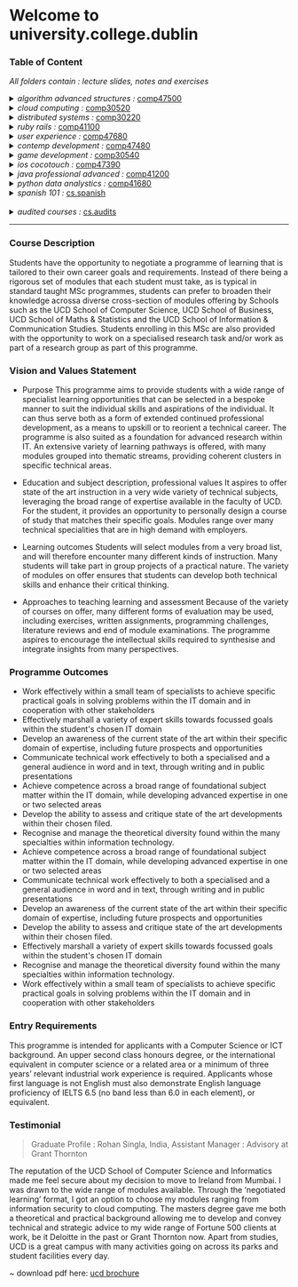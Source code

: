# Welcome to university.college.dublin

### Table of Content
*All folders contain : lecture slides, notes and exercises*

<details>
<summary>
<i>algorithm advanced structures :</i>
<a href="./ucd.algorithm.advanced.structures">comp47500</a>
</summary>
<p>

> topics : trees, linklist, heap, hash tables, dictionaries, array lists and stacks and queues, big o, vectors
+ [part a](./ucd.algorithm.advanced.structures/alg.ad.parta) exercises(racing graphics with java)
+ [part b](./ucd.algorithm.advanced.structures/alg.ad.partb) exercises(phone game with trees)
</p>
</details>

<details>
<summary>
<i>cloud computing :</i>
<a href="./ucd.cloud.computing">comp30520</a>
</summary>
<p>

> topics : service research, preparing for cloud services, google app engine, map reduce basic, pig latin, map reduce advanced
+ [lectures](./ucd.cloud.computing/comp.cloud.lec) (lecture slides pdf)
+ [notes](./ucd.cloud.computing/comp.cloud.notes) (lecture notes)
+ [lab 1](./ucd.cloud.computing/comp.cloud.lab/comp.cloud.prac1) (service research)
+ [lab 2](./ucd.cloud.computing/comp.cloud.lab/comp.cloud.prac2) (preparing for cloud services)
+ [lab 3](./ucd.cloud.computing/comp.cloud.lab/comp.cloud.prac3) (google app engine)
+ [lab 4](./ucd.cloud.computing/comp.cloud.lab/comp.cloud.prac4) (map reduce basic)
+ [lab 5](./ucd.cloud.computing/comp.cloud.lab/comp.cloud.prac5) (pig latin)
+ [lab 6](./ucd.cloud.computing/comp.cloud.lab/comp.cloud.prac6) (map reduce advanced)
+ [project](./ucd.cloud.computing/comp.cloud.todolist) (project with angular and firebase)
	<section data-markdown>
	<img src="./ucd.cloud.computing/comp.cloud.todolist/smart-todo-now-share.png" width="500" height="300">
	</section>
</p>
</details>

<details>
<summary>
<i>distributed systems :</i>
<a href="./ucd.distributed.systems">comp30220</a>
</summary>
<p>

> topics : service quotation broker, details on final assignment, group paper, jms, socket, rmi, soap, rest, actors, project with angular and firebase
+ [lectures](./ucd.distributed.systems/dis.sys.lec) (lecture slides pdf)
+ [notes](./ucd.distributed.systems/dis.sys.notes) (lecture notes)
+ [lab 1](./ucd.distributed.systems/dis.sys.lab/dis.sys.actor.programming) (service quotation broker)
+ [lab 2](./ucd.distributed.systems/dis.sys.lab/dis.sys.group.final.assignment) (details on final assignment)
+ [lab 3](./ucd.distributed.systems/dis.sys.lab/dis.sys.group.paper) (group paper)
+ [lab 4](./ucd.distributed.systems/dis.sys.lab/dis.sys.message.oriented.system) (jms)
+ [lab 5](./ucd.distributed.systems/dis.sys.lab/dis.sys.prac1.socket) (socket)
+ [lab 6](./ucd.distributed.systems/dis.sys.lab/dis.sys.prac2.rmi) (rmi)
+ [lab 7](./ucd.distributed.systems/dis.sys.lab/dis.sys.prac3.soap) (soap)
+ [lab 8](./ucd.distributed.systems/dis.sys.lab/dis.sys.prac4.rest) (rest)
+ [lab 9](./ucd.distributed.systems/dis.sys.lab/dis.sys.prac5.actors) (actors)
+ [project](./ucd.distributed.systems/dis.sys.squidit) (project with angular and firebase)
</p>
</details> 

<details>
<summary>
<i>ruby rails :</i>
<a href="./ucd.ruby.rails">comp41100</a>
</summary>
<p>

> topics : lecture slides pdf, lecture notes, ruby & command line setup, basic do's and dont's, inheritance and seperate files, book library simulator, itunes simulator with cvs 1, itunes simulator with cvs 2, fraud email check with scraping, film actors net search with scraping, book library simulator advanced with lambda, create your own app, chicken game rails, blog rails
+ [lectures](./ucd.ruby.rails/ruby.lec) (lecture slides pdf)
+ [notes](./ucd.ruby.rails/ruby.notes) (lecture notes)
+ [lab 1](./ucd.ruby.rails/ruby.lab/ruby.prac1) (ruby & command line setup)
+ [lab 2](./ucd.ruby.rails/ruby.lab/ruby.prac2) (basic do's and dont's)
+ [lab 3](./ucd.ruby.rails/ruby.lab/ruby.prac3) (inheritance and seperate files)
+ [lab 4](./ucd.ruby.rails/ruby.lab/ruby.prac4) (book library simulator)
+ [lab 5](./ucd.ruby.rails/ruby.lab/ruby.prac5) (itunes simulator with cvs 1)
+ [lab 6](./ucd.ruby.rails/ruby.lab/ruby.prac6) (itunes simulator with cvs 2)
+ [lab 7](./ucd.ruby.rails/ruby.lab/ruby.prac7) (fraud email check with scraping)
+ [lab 8](./ucd.ruby.rails/ruby.lab/ruby.prac8) (film actors net search with scraping)
+ [lab 9](./ucd.ruby.rails/ruby.lab/ruby.prac9) (book library simulator advanced with lambda)
+ [lab 10](./ucd.ruby.rails/ruby.lab/ruby.prac10) (create your own app)
+ [lab 11](./ucd.ruby.rails/ruby.lab/ruby.prac11) (chicken game rails)
+ [lab 12](./ucd.ruby.rails/ruby.lab/ruby.prac12) (blog rails)
</p>
</details> 

<details>
<summary>
<i>user experience :</i>
<a href="./ucd.user.experience">comp47680</a>
</summary>
<p>

> topics : the three waves and methods
+ [lectures](./ucd.user.experience/ux.lec) (lecture slides pdf)
+ [notes](./ucd.user.experience/ux.notes) (lecture notes)
+ [essay](./ucd.user.experience/ux.lab/ux.essay) (ux the three waves)
</p>
</details> 

<details>
<summary>
<i>contemp development :</i>
<a href="./ucd.contemp.development">comp47480</a>
</summary>
<p>

> topics : 
+ [lectures](./ucd.contemp.development/contemp.dev.pdf) (lecture slides pdf)
+ [notes](./ucd.contemp.development/contemp.dev.notes.txt) (lecture notes)
+ [lab 1](./ucd.contemp.development/contemp.dev.assignments/contemp.lab1) (agile term research)
+ [lab 2](./ucd.contemp.development/contemp.dev.assignments/contemp.lab2) (uml exercise)
+ [lab 3](./ucd.contemp.development/contemp.dev.assignments/contemp.lab3) (ger hartnett : talk mongodb)
+ [lab 4](./ucd.contemp.development/contemp.dev.assignments/contemp.lab4) (junit)
+ [lab 5](./ucd.contemp.development/contemp.dev.assignments/contemp.lab5) (peter : talk 8bytes)
</p>
</details> 

<details>
<summary>
<i>game development :</i>
<a href="./ucd.game.development">comp30540</a>
</summary>
<p>

> topics : 
+ [lectures](./ucd.game.development/game.dev.pdf) (lecture slides pdf)
+ [notes](./ucd.game.development/game.dev.notes.txt) (lecture notes)
+ [project 1](./ucd.game.development/game.dev.game/game.assignment1) (chicken game with gml)
<section data-markdown>
<img src="./ucd.game.development/game.dev.game/game.assignment1/chicken.game.gif" width="500" height="300">
</section>


+ [project 2](./ucd.game.development/game.dev.game/game.assignment2) (drone game with unity)
<section data-markdown>
<img src="./ucd.game.development/game.dev.game/game.assignment2/game.destroyer.gif" width="500" height="300">
</section>
</p>
</details> 

<details>
<summary>
<i>ios cocotouch :</i>
<a href="./ucd.ios.cocotouch">comp47390</a>
</summary>
<p>

> topics : 
+ [lectures](./ucd.ios.cocotouch/ios.pdf) (lecture slides pdf)
+ [notes](./ucd.ios.cocotouch/ucd.ios.notes.txt) (lecture notes)
+ [teachers projects](./ucd.ios.cocotouch/ios.teacher.projects) (teachers projects)
+ [project 1](./ucd.ios.cocotouch/ios.student.projects/ios.projects.tweetertags) (twitter tags bot)
<section data-markdown>
<img src="./ucd.ios.cocotouch/ios.student.projects/ios.projects.tweetertags/ios.twittertag.img.png" width="350" height="430">
</section>


+ [project 2](./ucd.ios.cocotouch/ios.student.projects/ios.projects.connect.4) (ai bot connect 4 game) 
<section data-markdown>
<img src="./ucd.ios.cocotouch/ios.student.projects/ios.projects.connect.4/ios.connect4.img.png" width="350" height="380">
</section>

</p>
</details> 

<details>
<summary>
<i>java professional advanced :</i>
<a href="./ucd.java.advanced">comp41200</a>
</summary>
<p>

> topics : 
+ [lectures](./ucd.java.advanced/java.advanced.exam) (advanced java course pdfs)
+ [exercises](./ucd.java.advanced/java.advanced.ex) (advanced java course exercises)
</p>
</details> 

<details>
<summary>
<i>python data analystics :</i>
<a href="./ucd.python.data.analystics">comp41680</a>
</summary>
<p>

> topics : 
+ [lectures](./ucd.python.data.analystics/python.pdf) (lecture slides pdf)
+ [notes](./ucd.python.data.analystics/python.notes.txt) (lecture notes)
+ [labs](./ucd.python.data.analystics/python.labs) (labs for python with a variety of exercises)
+ [project](./ucd.python.data.analystics/python.assignments/python.assignment.pythongraph.1) (pythongraph : using api and json to collect weather data)
</p>
</details> 

<details>
<summary>
<i>spanish 101 :</i>
<a href="./ucd.spanish.101">cs.spanish</a>
</summary>
<p>

> topics : 
+ [lectures](./ucd.spanish.101) (spanish 101 course pdfs)
</p>
</details> 

<br>

<details>
<summary>
<i>audited courses :</i>
<a href="./ucd.course.audit">cs.audits</a>
</summary>
<p>

> topics : big data, french, intro to security, recommended systems, text analystics
+ [big data](./ucd.course.audit/ucd.big.data)
+ [french](./ucd.course.audit/ucd.french)
+ [intro to security](./ucd.course.audit/ucd.intro.security)
+ [recommended systems](./ucd.course.audit/ucd.rec.sys)
+ [text analystics](./ucd.course.audit/ucd.text.analystics)
</p>
</details> 

---

### Course Description
Students have the opportunity to negotiate a programme of learning that is tailored to their own career goals and requirements. Instead of there being a rigorous set of modules that each student must take, as is typical in standard taught MSc programmes, students can prefer to broaden their knowledge acrossa diverse cross-section of modules offering by Schools such as the UCD School of Computer Science, UCD School of Business, UCD School of Maths & Statistics and the UCD School of Information & Communication Studies. Students enrolling in this MSc are also provided with the opportunity to work on a specialised research task and/or work as part of a research group as part of this programme.

### Vision and Values Statement
- Purpose
This programme aims to provide students with a wide range of specialist learning opportunities that can be selected in a bespoke manner to suit the individual skills and aspirations of the individual.  It can thus serve both as a form of extended continued professional development, as a means to upskill or to reorient a technical career.  The programme is also suited as a foundation for advanced research within IT. An extensive variety of learning pathways is offered, with many modules grouped into thematic streams, providing coherent clusters in specific technical areas.  

- Education and subject description, professional values
It aspires to offer state of the art instruction in a very wide variety of technical subjects, leveraging the broad range of expertise available in the faculty of UCD.  For the student, it provides an opportunity to personally design a course of study that matches their specific goals.  Modules range over many technical specialities that are in high demand with employers. 

- Learning outcomes
Students will select modules from a very broad list, and will therefore encounter many different kinds of instruction.  Many students will take part in group projects of a practical nature. The variety of modules on offer ensures that students can develop both technical skills and enhance their critical thinking. 

- Approaches to teaching learning and assessment
Because of the variety of courses on offer, many different forms of evaluation may be used, including exercises, written assignments, programming challenges, literature reviews and end of module examinations.  The programme aspires to encourage the intellectual skills required to synthesise and integrate insights from many perspectives. 

### Programme Outcomes
- Work effectively within a small team of specialists to achieve specific practical goals in solving problems within the IT domain and in cooperation with other stakeholders
- Effectively marshall a variety of expert skills towards focussed goals within the student's chosen IT domain
- Develop an awareness of the current state of the art within their specific domain of expertise, including future prospects and opportunities
- Communicate technical work effectively to both a specialised and a general audience in word and in text, through writing and in public presentations
- Achieve competence across a broad range of foundational subject matter within the IT domain, while developing advanced expertise in one or two selected areas
- Develop the ability to assess and critique state of the art developments within their chosen filed.
- Recognise and manage the theoretical diversity found within the many specialties within information technology.
- Achieve competence across a broad range of foundational subject matter within the IT domain, while developing advanced expertise in one or two selected areas
- Communicate technical work effectively to both a specialised and a general audience in word and in text, through writing and in public presentations
- Develop an awareness of the current state of the art within their specific domain of expertise, including future prospects and opportunities
- Develop the ability to assess and critique state of the art developments within their chosen filed.
- Effectively marshall a variety of expert skills towards focussed goals within the student's chosen IT domain
- Recognise and manage the theoretical diversity found within the many specialties within information technology.
- Work effectively within a small team of specialists to achieve specific practical goals in solving problems within the IT domain and in cooperation with other stakeholders

### Entry Requirements
This programme is intended for applicants with a Computer Science or ICT background. An upper second class honours degree, or the international equivalent in computer science or a related area or a minimum of three years’ relevant industrial work experience is required.
Applicants whose first language is not English must also demonstrate English language proficiency of IELTS 6.5 (no band less than 6.0 in each element), or equivalent.

### Testimonial
> Graduate Profile : Rohan Singla, India,
> Assistant Manager : Advisory at Grant Thornton

The reputation of the UCD School of Computer Science and Informatics made me feel secure about my decision to move to Ireland from Mumbai. I was drawn to the wide range of modules available. Through the ‘negotiated learning’ format, I got an option to choose my modules ranging from information security to cloud computing. The masters degree gave me both a theoretical and practical background allowing me to develop and convey technical and strategic advice to my wide range of Fortune 500 clients at work, be it Deloitte in the past or Grant Thornton now. Apart from studies, UCD is a great campus with many activities going on across its parks and student facilities every day.

~ download pdf here: [ucd brochure](./university.college.dublin.pdf)
